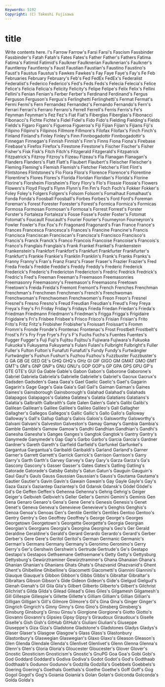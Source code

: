 ```yaml
---
Keywords: 5192 
Copyright: (C) Takeshi Fujisawa
---
```


# title

Write contents here.
l's Farrow Farrow's Farsi
Farsi's Fascism Fassbinder Fassbinder's Fatah Fatah's Fates Fates's Father Father's
Fathers Fatima Fatima's Fatimid Fatimid's Faulkner Faulknerian Faulknerian's Faulkner's Fauntleroy
Fauntleroy's Faust Faustian Faustian's Faustino Faustino's Faust's Faustus Faustus's Fawkes
Fawkes's Fay Faye Faye's Fay's Fe Feb Februaries February February's
Feb's Fed FedEx FedEx's Federalist Federalist's Federico Federico's Fed's Feds
Feds's Felecia Felecia's Felice Felice's Felicia Felicia's Felicity Felicity's Felipe
Felipe's Felix Felix's Fellini Fellini's Fenian Fenian's Ferber Ferber's Ferdinand
Ferdinand's Fergus Ferguson Ferguson's Fergus's Ferlinghetti Ferlinghetti's Fermat Fermat's Fermi
Fermi's Fern Fernandez Fernandez's Fernando Fernando's Fern's Ferrari Ferrari's Ferraro
Ferraro's Ferrell Ferrell's Ferris Ferris's Fe's Feynman Feynman's Fez Fez's
Fiat Fiat's Fiberglas Fiberglas's Fibonacci Fibonacci's Fichte Fichte's Fidel Fidel's
Fido Fido's Fielding Fielding's Fields Fields's Figaro Figaro's Figueroa Figueroa's
Fiji Fijian Fijian's Fijians Fiji's Filipino Filipino's Filipinos Fillmore Fillmore's
Filofax Filofax's Finch Finch's Finland Finland's Finley Finley's Finn Finnbogadottir
Finnbogadottir's Finnegan Finnegan's Finnish Finnish's Finn's Finns Fiona Fiona's Firebase
Firebase's Firefox Firefox's Firestone Firestone's Fischer Fischer's Fisher Fisher's Fisk
Fisk's Fitch Fitch's Fitzgerald Fitzgerald's Fitzpatrick Fitzpatrick's Fitzroy Fitzroy's Fizeau
Fizeau's Fla Flanagan Flanagan's Flanders Flanders's Flatt Flatt's Flaubert Flaubert's
Fleischer Fleischer's Fleming Fleming's Flemish Flemish's Fletcher Fletcher's Flint Flint's
Flintstones Flintstones's Flo Flora Flora's Florence Florence's Florentine Florentine's Flores
Flores's Florida Floridan Floridan's Florida's Florine Florine's Florsheim Florsheim's Flory
Flory's Flo's Flossie Flossie's Flowers Flowers's Floyd Floyd's Flynn Flynn's
Fm Fm's Foch Foch's Fokker Fokker's Foley Foley's Folgers Folgers's
Folsom Folsom's Fomalhaut Fomalhaut's Fonda Fonda's Foosball Foosball's Forbes Forbes's
Ford Ford's Foreman Foreman's Forest Forester Forester's Forest's Formica Formica's
Formicas Formosa Formosan Formosan's Formosa's Forrest Forrest's Forster Forster's Fortaleza
Fortaleza's Fosse Fosse's Foster Foster's Fotomat Fotomat's Foucault Foucault's Fourier
Fourier's Fourneyron Fourneyron's Fowler Fowler's Fox Fox's Fr Fragonard Fragonard's
Fran France France's Frances Francesca Francesca's Frances's Francine Francine's Francis
Francisca Franciscan Franciscan's Francisca's Francisco Francisco's Francis's Franck Franck's Franco
Francois Francoise Francoise's Francois's Franco's Franglais Franglais's Frank Frankel Frankel's
Frankenstein Frankenstein's Frankfort Frankfort's Frankfurt Frankfurter Frankfurter's Frankfurt's Frankie Frankie's
Franklin Franklin's Frank's Franks Franks's Franny Franny's Fran's Franz Franz's
Fraser Fraser's Frazier Frazier's Fred Freda Freda's Freddie Freddie's Freddy
Freddy's Frederic Frederick Frederick's Frederic's Fredericton Fredericton's Fredric Fredrick Fredrick's
Fredric's Fred's Freeman Freeman's Freemason Freemasonries Freemasonry Freemasonry's Freemason's Freemasons
Freetown Freetown's Freida Freida's Fremont Fremont's French Frenches Frenchman Frenchman's
Frenchmen Frenchmen's French's Frenchwoman Frenchwoman's Frenchwomen Frenchwomen's Freon Freon's Fresnel
Fresnel's Fresno Fresno's Freud Freudian Freudian's Freud's Frey Freya Freya's
Frey's Fri Friday Friday's Fridays Frieda Friedan Friedan's Frieda's Friedman
Friedmann Friedmann's Friedman's Frigga Frigga's Frigidaire Frigidaire's Fri's Frisbee Frisbee's
Frisco Frisco's Frisian Frisian's Frito Frito's Fritz Fritz's Frobisher Frobisher's
Froissart Froissart's Fromm Fromm's Fronde Fronde's Frontenac Frontenac's Frost Frostbelt
Frostbelt's Frost's Fr's Fry Frye Frye's Fry's F's Fuchs Fuchs's
Fuentes Fuentes's Fugger Fugger's Fuji Fuji's Fujitsu Fujitsu's Fujiwara Fujiwara's
Fukuoka Fukuoka's Fukuyama Fukuyama's Fulani Fulani's Fulbright Fulbright's Fuller Fuller's
Fulton Fulton's Funafuti Funafuti's Fundy Fundy's Furtwängler Furtwängler's Fushun Fushun's
Fuzhou Fuzhou's Fuzzbuster Fuzzbuster's G GA GB GE GED GE's
GHQ GHQ's GHz GI GIF GIGO GM GMAT GMO GMT
GMT's GM's GNP GNP's GNU GNU's GOP GOP's GP GPA
GPS GPU GP's GTE GTE's GUI Ga Gable Gable's Gabon
Gabon's Gaborone Gaborone's Gabriel Gabriela Gabriela's Gabrielle Gabrielle's Gabriel's Gacrux
Gacrux's Gadsden Gadsden's Gaea Gaea's Gael Gaelic Gaelic's Gael's Gagarin
Gagarin's Gage Gage's Gaia Gaia's Gail Gail's Gaiman Gaiman's Gaines
Gaines's Gainsborough Gainsborough's Galahad Galahad's Galahads Galapagos Galapagos's Galatea Galatea's
Galatia Galatians Galatians's Galatia's Galbraith Galbraith's Gale Galen Galen's Gale's
Galibi Galibi's Galilean Galilean's Galilee Galilee's Galileo Galileo's Gall Gallagher
Gallagher's Gallegos Gallegos's Gallic Gallic's Gallo Gallo's Galloway Galloway's Gall's
Gallup Gallup's Galois Galois's Galsworthy Galsworthy's Galvani Galvani's Galveston Galveston's
Gamay Gamay's Gambia Gambia's Gamble Gamble's Gamow Gamow's Gandhi Gandhian
Gandhian's Gandhi's Ganesha Ganesha's Ganges Ganges's Gangtok Gangtok's Gantry Gantry's
Ganymede Ganymede's Gap Gap's Garbo Garbo's Garcia Garcia's Gardner Gardner's
Gareth Gareth's Garfield Garfield's Garfunkel Garfunkel's Gargantua Gargantua's Garibaldi Garibaldi's
Garland Garland's Garner Garner's Garrett Garrett's Garrick Garrick's Garrison Garrison's
Garry Garry's Garth Garth's Garvey Garvey's Gary Gary's Garza Garza's
Ga's Gascony Gascony's Gasser Gasser's Gates Gates's Gatling Gatling's Gatorade
Gatorade's Gatsby Gatsby's Gatun Gatun's Gauguin Gauguin's Gaul Gaul's Gauls
Gauss Gaussian Gaussian's Gauss's Gautama Gautama's Gautier Gautier's Gavin Gavin's
Gawain Gawain's Gay Gayle Gayle's Gay's Gaza Gaza's Gaziantep Gaziantep's
Gd Gdansk Gdansk's Gödel Gödel's Gd's Ge Geffen Geffen's Gehenna
Gehenna's Gehrig Gehrig's Geiger Geiger's Gelbvieh Gelbvieh's Geller Geller's Gemini
Gemini's Geminis Gen Gena Genaro Genaro's Gena's Gene Gene's Genesis
Genesis's Genet Genet's Geneva Geneva's Genevieve Genevieve's Genghis Genghis's Genoa
Genoa's Genoas Gen's Gentile Gentile's Gentiles Gentoo Gentoo's Gentry Gentry's
Geo Geoffrey Geoffrey's George George's Georges Georgetown Georgetown's Georgette Georgette's
Georgia Georgian Georgian's Georgians Georgia's Georgina Georgina's Geo's Ger Gerald
Geraldine Geraldine's Gerald's Gerard Gerardo Gerardo's Gerard's Gerber Gerber's Gere
Gere's Geritol Geritol's German Germanic Germanic's German's Germans Germany Germany's
Geronimo Geronimo's Gerry Gerry's Ger's Gershwin Gershwin's Gertrude Gertrude's Ge's
Gestapo Gestapo's Gestapos Gethsemane Gethsemane's Getty Getty's Gettysburg Gettysburg's Gewürztraminer
Gewürztraminer's Ghana Ghanaian Ghana's Ghanian Ghanian's Ghanians Ghats Ghats's Ghazvanid
Ghazvanid's Ghent Ghent's Ghibelline Ghibelline's Giacometti Giacometti's Giannini Giannini's Giauque
Giauque's Gibbon Gibbon's Gibbs Gibbs's Gibraltar Gibraltar's Gibraltars Gibson Gibson's
Gide Gideon Gideon's Gide's Gielgud Gielgud's Gienah Gienah's Gil Gila
Gila's Gilbert Gilberto Gilberto's Gilbert's Gilchrist Gilchrist's Gilda Gilda's Gilead
Gilead's Giles Giles's Gilgamesh Gilgamesh's Gill Gillespie Gillespie's Gillette Gillette's
Gilliam Gilliam's Gillian Gillian's Gilligan Gilligan's Gill's Gilmore Gilmore's Gil's
Gina Gina's Ginger Ginger's Gingrich Gingrich's Ginny Ginny's Gino Gino's
Ginsberg Ginsberg's Ginsburg Ginsburg's Ginsu Ginsu's Giorgione Giorgione's Giotto Giotto's
Giovanni Giovanni's Gipsies Gipsy Gipsy's Giraudoux Giraudoux's Giselle Giselle's Gish
Gish's GitHub GitHub's Giuliani Giuliani's Giuseppe Giuseppe's Giza Giza's Gladstone
Gladstone's Gladstones Gladys Gladys's Glaser Glaser's Glasgow Glasgow's Glass Glass's
Glastonbury Glastonbury's Glaswegian Glaswegian's Glaxo Glaxo's Gleason Gleason's Glen Glenda
Glendale Glenda's Glenlivet Glenlivet's Glenn Glenna Glenna's Glenn's Glen's Gloria
Gloria's Gloucester Gloucester's Glover Glover's Gnostic Gnosticism Gnosticism's Gnostic's GnuPG
Goa Goa's Gobi Gobi's God Goddard Goddard's Godiva Godiva's Godot
Godot's God's Godthaab Godthaab's Godunov Godunov's Godzilla Godzilla's Goebbels Goebbels's
Goering Goering's Goethals Goethals's Goethe Goethe's Goff Goff's Gog Gogol
Gogol's Gog's Goiania Goiania's Golan Golan's Golconda Golconda's Golda Golda's
